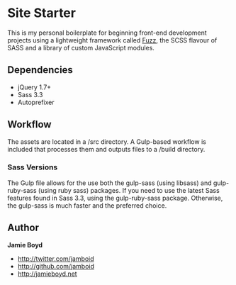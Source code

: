 # Site Starter

This is my personal boilerplate for beginning front-end development projects using a lightweight framework called [Fuzz](https://github.com/jamboid/Fuzz), the SCSS flavour of SASS and a library of custom JavaScript modules.

## Dependencies

- jQuery 1.7+
- Sass 3.3
- Autoprefixer

## Workflow

The assets are located in a /src directory. A Gulp-based workflow is included that processes them and outputs files to a /build directory.

### Sass Versions

The Gulp file allows for the use both the gulp-sass (using libsass) and gulp-ruby-sass (using ruby sass) packages. If you need to use the latest Sass features found in Sass 3.3, using the gulp-ruby-sass package. Otherwise, the gulp-sass is much faster and the preferred choice.

## Author

**Jamie Boyd**

+ http://twitter.com/jamboid
+ http://github.com/jamboid
+ http://jamieboyd.net
